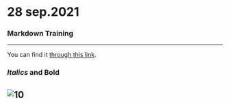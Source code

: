 # 28 sep.2021
### Markdown Training
---
You can find it [through this link](https://www.markdowntutorial.com/).

### _Italics_ and **Bold**
![10](https://user-images.githubusercontent.com/91392322/135763744-4c4aabb2-92d8-48c6-aec5-05bbf4ebef57.PNG)
---
